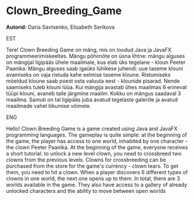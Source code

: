 # Clown_Breeding_Game

**Autorid:**
Daria Savtsenko, Elisabeth Serikova

EST

Tere! Clown Breeding Game on mäng, mis on loodud Java ja JavaFX programmeerimiskeeltes. Mängu põhimõte on üsna lihtne: mängu alguses on mängijal ligipääs ühele maailmale, kus elab üks tegelane - kloun Peeter Paanika. Mängu alguses saab igaüks lühikese juhendi: uue taseme klouni avamiseks on vaja ristuda kahe eelmise taseme kloune. Ristumiseks mõeldud kloune saab poest osta valuuta eest - klounide pisarad. Nende saamiseks tuleb klouni lüüa. Kui mängija avastab ühes maailmas 6 erinevat tüüpi klouni, avaneb talle järgmine maailm. Kokku on mängus saadaval 3 maailma. Samuti on tal ligipääs juba avatud tegelaste galeriile ja avatud maailmade vahel liikumise võimele.

ENG

Hello! Clown Breeding Game is a game created using Java and JavaFX programming languages.
The gameplay is quite simple: at the beginning of the game, the player has access to one world, inhabited by one character - the clown Peeter Paanika.
At the beginning of the game, everyone receives a short tutorial: to unlock a new level clown, you need to crossbreed two clowns from the previous levels.
Clowns for crossbreeding can be purchased from the store for the game's currency - clown tears. To get them, you need to hit a clown.
When a player discovers 6 different types of clowns in one world, the next one opens up to them. In total, there are 3 worlds available in the game.
They also have access to a gallery of already unlocked characters and the ability to move between open worlds
